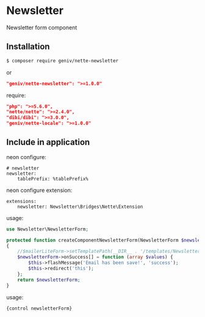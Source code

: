 Newsletter
==========
Newsletter form component

Installation
------------
```sh
$ composer require geniv/nette-newsletter
```
or
```json
"geniv/nette-newsletter": ">=1.0.0"
```

require:
```json
"php": ">=5.6.0",
"nette/nette": ">=2.4.0",
"dibi/dibi": ">=3.0.0",
"geniv/nette-locale": ">=1.0.0"
```

Include in application
----------------------

neon configure:
```neon
# newsletter
newsletter:
    tablePrefix: %tablePrefix%
```

neon configure extension:
```neon
extensions:
    newsletter: Newsletter\Bridges\Nette\Extension
```

usage:
```php
use Newsletter\NewsletterForm;

protected function createComponentNewsletterForm(NewsletterForm $newsletterForm)
{
    //$mailerLiteForm->setTemplatePath(__DIR__ . '/templates/NewsletterForm.latte');
    $newsletterForm->onSuccess[] = function (array $values) {
        $this->flashMessage('Email has been save!', 'success');
        $this->redirect('this');
    };
    return $newsletterForm;
}
```

usage:
```latte
{control newsletterForm}
```
